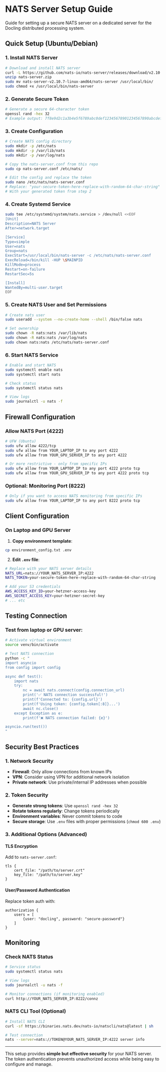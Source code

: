 # NATS Server Setup Guide

Guide for setting up a secure NATS server on a dedicated server for the Docling distributed processing system.

## Quick Setup (Ubuntu/Debian)

### 1. Install NATS Server

```bash
# Download and install NATS server
curl -L https://github.com/nats-io/nats-server/releases/download/v2.10.7/nats-server-v2.10.7-linux-amd64.zip -o nats-server.zip
unzip nats-server.zip
sudo mv nats-server-v2.10.7-linux-amd64/nats-server /usr/local/bin/
sudo chmod +x /usr/local/bin/nats-server
```

### 2. Generate Secure Token

```bash
# Generate a secure 64-character token
openssl rand -hex 32
# Example output: 7f8e9d2c1a3b4e5f6789abc0def12345678901234567890abcdef1234567890ab
```

### 3. Create Configuration

```bash
# Create NATS config directory
sudo mkdir -p /etc/nats
sudo mkdir -p /var/lib/nats
sudo mkdir -p /var/log/nats

# Copy the nats-server.conf from this repo
sudo cp nats-server.conf /etc/nats/

# Edit the config and replace the token
sudo nano /etc/nats/nats-server.conf
# Replace: "your-secure-token-here-replace-with-random-64-char-string"
# With your generated token from step 2
```

### 4. Create Systemd Service

```bash
sudo tee /etc/systemd/system/nats.service > /dev/null <<EOF
[Unit]
Description=NATS Server
After=network.target

[Service]
Type=simple
User=nats
Group=nats
ExecStart=/usr/local/bin/nats-server -c /etc/nats/nats-server.conf
ExecReload=/bin/kill -HUP \$MAINPID
KillMode=process
Restart=on-failure
RestartSec=5s

[Install]
WantedBy=multi-user.target
EOF
```

### 5. Create NATS User and Set Permissions

```bash
# Create nats user
sudo useradd --system --no-create-home --shell /bin/false nats

# Set ownership
sudo chown -R nats:nats /var/lib/nats
sudo chown -R nats:nats /var/log/nats
sudo chown nats:nats /etc/nats/nats-server.conf
```

### 6. Start NATS Service

```bash
# Enable and start NATS
sudo systemctl enable nats
sudo systemctl start nats

# Check status
sudo systemctl status nats

# View logs
sudo journalctl -u nats -f
```

## Firewall Configuration

### Allow NATS Port (4222)

```bash
# UFW (Ubuntu)
sudo ufw allow 4222/tcp
sudo ufw allow from YOUR_LAPTOP_IP to any port 4222
sudo ufw allow from YOUR_GPU_SERVER_IP to any port 4222

# Or more restrictive - only from specific IPs
sudo ufw allow from YOUR_LAPTOP_IP to any port 4222 proto tcp
sudo ufw allow from YOUR_GPU_SERVER_IP to any port 4222 proto tcp
```

### Optional: Monitoring Port (8222)

```bash
# Only if you want to access NATS monitoring from specific IPs
sudo ufw allow from YOUR_LAPTOP_IP to any port 8222 proto tcp
```

## Client Configuration

### On Laptop and GPU Server

1. **Copy environment template**:
```bash
cp environment_config.txt .env
```

2. **Edit `.env` file**:
```bash
# Replace with your NATS server details
NATS_URL=nats://YOUR_NATS_SERVER_IP:4222
NATS_TOKEN=your-secure-token-here-replace-with-random-64-char-string

# Add your S3 credentials
AWS_ACCESS_KEY_ID=your-hetzner-access-key
AWS_SECRET_ACCESS_KEY=your-hetzner-secret-key
# ... etc
```

## Testing Connection

### Test from laptop or GPU server:

```bash
# Activate virtual environment
source venv/bin/activate

# Test NATS connection
python -c "
import asyncio
from config import config

async def test():
    import nats
    try:
        nc = await nats.connect(config.connection_url)
        print('✅ NATS connection successful!')
        print(f'Connected to: {config.url}')
        print(f'Using token: {config.token[:8]}...')
        await nc.close()
    except Exception as e:
        print(f'❌ NATS connection failed: {e}')

asyncio.run(test())
"
```

## Security Best Practices

### 1. Network Security
- **Firewall**: Only allow connections from known IPs
- **VPN**: Consider using VPN for additional network isolation
- **Private network**: Use private/internal IP addresses when possible

### 2. Token Security
- **Generate strong tokens**: Use `openssl rand -hex 32`
- **Rotate tokens regularly**: Change tokens periodically
- **Environment variables**: Never commit tokens to code
- **Secure storage**: Use `.env` files with proper permissions (`chmod 600 .env`)

### 3. Additional Options (Advanced)

#### TLS Encryption
Add to `nats-server.conf`:
```
tls {
    cert_file: "/path/to/server.crt"
    key_file: "/path/to/server.key"
}
```

#### User/Password Authentication
Replace token auth with:
```
authorization {
    users = [
        {user: "docling", password: "secure-password"}
    ]
}
```

## Monitoring

### Check NATS Status
```bash
# Service status
sudo systemctl status nats

# View logs
sudo journalctl -u nats -f

# Monitor connections (if monitoring enabled)
curl http://YOUR_NATS_SERVER_IP:8222/connz
```

### NATS CLI Tool (Optional)
```bash
# Install NATS CLI
curl -sf https://binaries.nats.dev/nats-io/natscli/nats@latest | sh

# Test connection
nats --server=nats://TOKEN@YOUR_NATS_SERVER_IP:4222 server info
```

---

This setup provides **simple but effective security** for your NATS server. The token authentication prevents unauthorized access while being easy to configure and manage. 